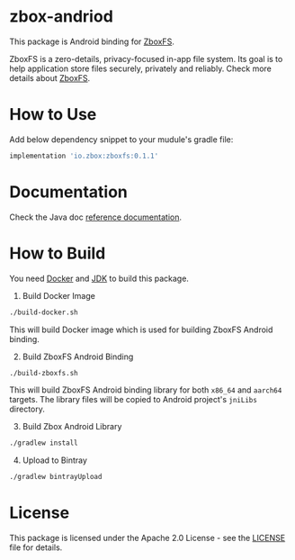 # zbox-andriod

This package is Android binding for [ZboxFS].

ZboxFS is a zero-details, privacy-focused in-app file system. Its goal is
to help application store files securely, privately and reliably. Check more
details about [ZboxFS].

# How to Use

Add below dependency snippet to your mudule's gradle file:

```gradle
implementation 'io.zbox:zboxfs:0.1.1'
```

# Documentation

Check the Java doc [reference documentation](https://docs.zbox.io/android).

# How to Build

You need [Docker] and [JDK] to build this package.

1. Build Docker Image

```sh
./build-docker.sh
```

This will build Docker image which is used for building ZboxFS Android binding.

2. Build ZboxFS Android Binding

```sh
./build-zboxfs.sh
```

This will build ZboxFS Android binding library for both `x86_64` and `aarch64`
targets. The library files will be copied to Android project's `jniLibs`
directory.

3. Build Zbox Android Library

```sh
./gradlew install
```

4. Upload to Bintray

```sh
./gradlew bintrayUpload
```

# License

This package is licensed under the Apache 2.0 License - see the [LICENSE](LICENSE)
file for details.

[ZboxFS]: https://github.com/zboxfs/zbox
[Docker]: https://www.docker.com/
[JDK]: https://www.oracle.com/technetwork/java/javase/downloads/index.html
